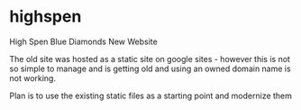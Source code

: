# highspen
High Spen Blue Diamonds New Website

The old site was hosted as a static site on google sites - however this is not so simple to manage and is getting old and using an owned domain name is not working.

Plan is to use the existing static files as a starting point and modernize them
